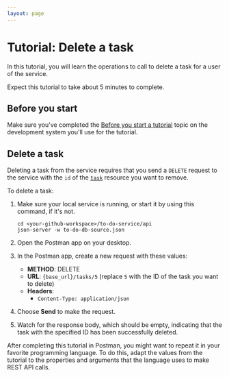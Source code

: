 ```yaml
---
layout: page
---
```


# Tutorial: Delete a task

In this tutorial, you will learn the operations to call to delete a task for a user of the service.

Expect this tutorial to take about 5 minutes to complete.

## Before you start

Make sure you've completed the [Before you start a tutorial](before-you-start-a-tutorial) topic on the development system you'll use for the tutorial.

## Delete a task

Deleting a task from the service requires that you send a `DELETE` request to the service with the `id` of the [`task`](../api/task.md) resource you want to remove.

To delete a task:

1. Make sure your local service is running, or start it by using this command, if it's not.

    ```shell
    cd <your-github-workspace>/to-do-service/api
    json-server -w to-do-db-source.json
    ```

2. Open the Postman app on your desktop.
3. In the Postman app, create a new request with these values:
    - **METHOD**: DELETE
    - **URL**: `{base_url}/tasks/5` (replace `5` with the ID of the task you want to delete)
    - **Headers**:
        - `Content-Type: application/json`
4. Choose **Send** to make the request.
5. Watch for the response body, which should be empty, indicating that the task with the specified ID has been successfully deleted.

After completing this tutorial in Postman, you might want to repeat it in your favorite programming language. To do this, adapt the values from the tutorial to the properties and arguments that the language uses to make REST API calls.
